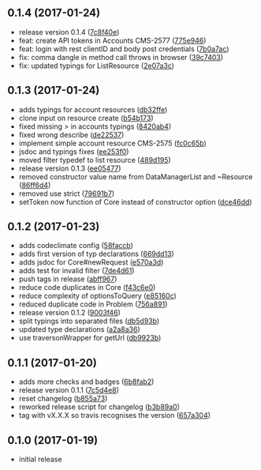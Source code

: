 <a name="0.1.4"></a>
## 0.1.4 (2017-01-24)

* release version 0.1.4 ([7c8f40e](https://github.com/entrecode/ec.sdk/commit/7c8f40e))
* feat: create API tokens in Accounts CMS-2577 ([775e946](https://github.com/entrecode/ec.sdk/commit/775e946))
* feat: login with rest clientID and body post credentials ([7b0a7ac](https://github.com/entrecode/ec.sdk/commit/7b0a7ac))
* fix: comma dangle in method call throws in browser ([39c7403](https://github.com/entrecode/ec.sdk/commit/39c7403))
* fix: updated typings for ListResource ([2e07a3c](https://github.com/entrecode/ec.sdk/commit/2e07a3c))



<a name="0.1.3"></a>
## 0.1.3 (2017-01-24)

* adds typings for account resources ([db32ffe](https://github.com/entrecode/ec.sdk/commit/db32ffe))
* clone input on resource create ([b54b173](https://github.com/entrecode/ec.sdk/commit/b54b173))
* fixed missing > in accounts typings ([8420ab4](https://github.com/entrecode/ec.sdk/commit/8420ab4))
* fixed wrong describe ([de22537](https://github.com/entrecode/ec.sdk/commit/de22537))
* implement simple account resource CMS-2575 ([fc0c65b](https://github.com/entrecode/ec.sdk/commit/fc0c65b))
* jsdoc and typings fixes ([ee253f0](https://github.com/entrecode/ec.sdk/commit/ee253f0))
* moved filter typedef to list resource ([489d195](https://github.com/entrecode/ec.sdk/commit/489d195))
* release version 0.1.3 ([ee05477](https://github.com/entrecode/ec.sdk/commit/ee05477))
* removed constructor value name from DataManagerList and ~Resource ([86ff6d4](https://github.com/entrecode/ec.sdk/commit/86ff6d4))
* removed use strict ([79691b7](https://github.com/entrecode/ec.sdk/commit/79691b7))
* setToken now function of Core instead of constructor option ([dce46dd](https://github.com/entrecode/ec.sdk/commit/dce46dd))



<a name="0.1.2"></a>
## 0.1.2 (2017-01-23)

* adds codeclimate config ([58faccb](https://github.com/entrecode/ec.sdk/commit/58faccb))
* adds first version of typ declarations ([669dd13](https://github.com/entrecode/ec.sdk/commit/669dd13))
* adds jsdoc for Core#newRequest ([e570a3d](https://github.com/entrecode/ec.sdk/commit/e570a3d))
* adds test for invalid filter ([7de4d61](https://github.com/entrecode/ec.sdk/commit/7de4d61))
* push tags in release ([abff967](https://github.com/entrecode/ec.sdk/commit/abff967))
* reduce code duplicates in Core ([f43c6e0](https://github.com/entrecode/ec.sdk/commit/f43c6e0))
* reduce complexity of optionsToQuery ([e85160c](https://github.com/entrecode/ec.sdk/commit/e85160c))
* reduced duplicate code in Problem ([756a891](https://github.com/entrecode/ec.sdk/commit/756a891))
* release version 0.1.2 ([9003f46](https://github.com/entrecode/ec.sdk/commit/9003f46))
* split typings into separated files ([db5d93b](https://github.com/entrecode/ec.sdk/commit/db5d93b))
* updated type declarations ([a2a8a36](https://github.com/entrecode/ec.sdk/commit/a2a8a36))
* use traversonWrapper for getUrl ([db9923b](https://github.com/entrecode/ec.sdk/commit/db9923b))



<a name="0.1.1"></a>
## 0.1.1 (2017-01-20)

* adds more checks and badges ([6b8fab2](https://github.com/entrecode/ec.sdk/commit/6b8fab2))
* release version 0.1.1 ([7c5d4e8](https://github.com/entrecode/ec.sdk/commit/7c5d4e8))
* reset changelog ([b855a73](https://github.com/entrecode/ec.sdk/commit/b855a73))
* reworked release script for changelog ([b3b89a0](https://github.com/entrecode/ec.sdk/commit/b3b89a0))
* tag with vX.X.X so travis recognises the version ([657a304](https://github.com/entrecode/ec.sdk/commit/657a304))



<a name="0.1.0"></a>
## 0.1.0 (2017-01-19)

* initial release

